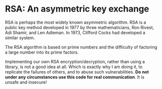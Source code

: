 # RSA: An asymmetric key exchange

RSA is perhaps the most widely known asymmetric algorithm. RSA is a public key method developed in 1977 by three mathematicians, Ron Rivest, Adi Shamir, and Len Adleman. In 1973, Clifford Cocks had developed a similar system.

The RSA algorithm is based on prime numbers and the difficulty of factoring a large number into its prime factors.

Implementing our own RSA encryption/decryption, rather than using a library, is not a good idea at all. Which is exactly why I am doing it, to replicate the failures of others, and to abuse such vulnerabilities. **Do not under any circumstances use this code for real communication**. It is unsafe and insecure!